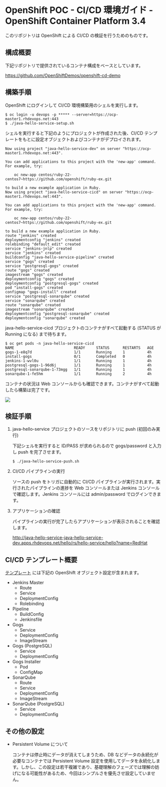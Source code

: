 # OpenShift POC - CI/CD 環境ガイド - OpenShift Container Platform 3.4

このリポジトリは OpenShift による CI/CD の検証を行うためのものです。  

## 構成概要

下記リポジトリで提供されているコンテナ構成をベースとしています。

https://github.com/OpenShiftDemos/openshift-cd-demo

## 構築手順
OpenShift にログインして CI/CD 環境構築用のシェルを実行します。

```
$ oc login -u devops -p ***** --server=https://ocp-master1.rhdevops.net:443
$ ./java-hello-service-setup.sh
```

シェルを実行すると下記のようにプロジェクトが作成された後、CI/CD テンプレートをもとに設定オブジェクトおよびコンテナがデプロイされます。

```
Now using project "java-hello-service-dev" on server "https://ocp-master1.rhdevops.net:443".

You can add applications to this project with the 'new-app' command. For example, try:

    oc new-app centos/ruby-22-centos7~https://github.com/openshift/ruby-ex.git

to build a new example application in Ruby.
Now using project "java-hello-service-cicd" on server "https://ocp-master1.rhdevops.net:443".

You can add applications to this project with the 'new-app' command. For example, try:

    oc new-app centos/ruby-22-centos7~https://github.com/openshift/ruby-ex.git

to build a new example application in Ruby.
route "jenkins" created
deploymentconfig "jenkins" created
rolebinding "default_edit" created
service "jenkins-jnlp" created
service "jenkins" created
buildconfig "java-hello-service-pipeline" created
service "gogs" created
service "postgresql-gogs" created
route "gogs" created
imagestream "gogs" created
deploymentconfig "gogs" created
deploymentconfig "postgresql-gogs" created
pod "install-gogs" created
configmap "gogs-install" created
service "postgresql-sonarqube" created
service "sonarqube" created
route "sonarqube" created
imagestream "sonarqube" created
deploymentconfig "postgresql-sonarqube" created
deploymentconfig "sonarqube" created
```

java-hello-service-cicd プロジェクトのコンテナがすべて起動する (STATUS が Running になる) まで待ちます。

```
$ oc get pods -n java-hello-service-cicd
NAME                           READY     STATUS      RESTARTS   AGE
gogs-1-e8q7d                   1/1       Running     1          4h
install-gogs                   0/1       Completed   0          4h
jenkins-1-wvl0u                1/1       Running     1          4h
postgresql-gogs-1-96d6j        1/1       Running     1          4h
postgresql-sonarqube-1-73mgg   1/1       Running     1          4h
sonarqube-1-fe5hm              1/1       Running     2          4h
```

コンテナの状況は Web コンソールからも確認できます。コンテナがすべて起動したら構築は完了です。

![](images/cicd-pod-status.png)

## 検証手順

1. java-hello-service プロジェクトのソースをリポジトリに push (初回のみ実行)

    下記シェルを実行すると ID/PASS が求められるので gogs/password と入力し push を完了させます。 

    ```
    $ ./java-hello-service-push.sh
    ```

2. CI/CD パイプラインの実行

    ソースの push をトリガに自動的に CI/CD パイプラインが実行されます。実行されたパイプラインの進捗を Web コンソールまたは Jenkins コンソールで確認します。Jenkins コンソールには admin/password でログインできます。

3. アプリケーションの確認

    パイプラインの実行が完了したらアプリケーションが表示されることを確認します。

    http://java-hello-service-java-hello-service-dev.apps.rhdevops.net/hello/rs/hello-service/hello?name=RedHat

## CI/CD テンプレート概要

[テンプレート](java-hello-service-template.yaml) には下記の OpenShift オブジェクト設定が含まれます。

- Jenkins Master
    - Route
    - Service
    - DeploymentConfig
    - Rolebinding
- Pipeline
    - BuildConfig
    - Jenkinsfile
- Gogs
    - Service
    - DeploymentConfig
    - ImageStream
- Gogs (PostgreSQL)
    - Service
    - DeploymentConfig
- Gogs Installer
    - Pod
    - ConfigMap
- SonarQube
    - Route
    - Service
    - DeploymentConfig
    - ImageStream
- SonarQube (PostgreSQL)
    - Service
    - DeploymentConfig

## その他の設定
- Persistent Volume について

    コンテナは停止時にデータが消えてしまうため、DB などデータの永続化が必要なコンテナでは Persistent Volume 設定を使用してデータを永続化します。しかし、この設定は若干複雑であり、基礎理解のフェーズでは理解の妨げになる可能性があるため、今回はシンプルさを優先させ設定していません。
